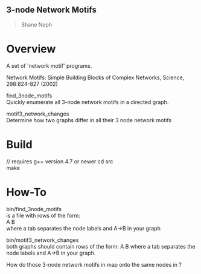 ## 3-node Network Motifs ##
> Shane Neph


Overview
=========
A set of 'network motif' programs.  

Network Motifs: Simple Building Blocks of Complex Networks, Science, 298:824-827 (2002)  

find_3node_motifs  
Quickly enumerate all 3-node network motifs in a directed graph.  

motif3_network_changes  
Determine how two graphs differ in all their 3 node network motifs  

Build
======
// requires g++ version 4.7 or newer
cd src  
make  

How-To
=======
bin/find_3node_motifs <input-graph>  
  <input-graph> is a file with rows of the form:  
A   B  
  where a tab separates the node labels and A->B in your graph  


bin/motif3_network_changes <target-network-file> <reference-network-file>  
  both graphs should contain rows of the form:
A   B
  where a tab separates the node labels and A->B in your graph.

  How do those 3-node network motifs in <reference-network-file> map onto the same nodes in <target-network-file>?
